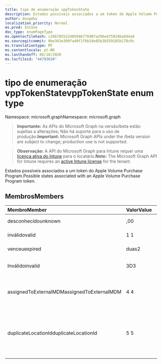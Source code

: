 ```yaml
---
title: tipo de enumeração vppTokenState
description: Estados possíveis associados a um token do Apple Volume Purchase Program.
author: dougeby
localization_priority: Normal
ms.prod: Intune
doc_type: enumPageType
ms.openlocfilehash: c286785522405946776907a296e475924ba8d4a8
ms.sourcegitcommit: 0be363e309fa40f1fbb2de85b3b559105b178c0c
ms.translationtype: MT
ms.contentlocale: pt-BR
ms.lasthandoff: 06/18/2020
ms.locfileid: "44793630"
---
```

# <a name="vpptokenstate-enum-type"></a><span data-ttu-id="0fa72-103">tipo de enumeração vppTokenState</span><span class="sxs-lookup"><span data-stu-id="0fa72-103">vppTokenState enum type</span></span>

<span data-ttu-id="0fa72-104">Namespace: microsoft.graph</span><span class="sxs-lookup"><span data-stu-id="0fa72-104">Namespace: microsoft.graph</span></span>

> <span data-ttu-id="0fa72-105">**Importante:** As APIs do Microsoft Graph na versão/beta estão sujeitas a alterações; Não há suporte para o uso de produção.</span><span class="sxs-lookup"><span data-stu-id="0fa72-105">**Important:** Microsoft Graph APIs under the /beta version are subject to change; production use is not supported.</span></span>

> <span data-ttu-id="0fa72-106">**Observação:** A API do Microsoft Graph para Intune requer uma [licença ativa do Intune](https://go.microsoft.com/fwlink/?linkid=839381) para o locatário.</span><span class="sxs-lookup"><span data-stu-id="0fa72-106">**Note:** The Microsoft Graph API for Intune requires an [active Intune license](https://go.microsoft.com/fwlink/?linkid=839381) for the tenant.</span></span>

<span data-ttu-id="0fa72-107">Estados possíveis associados a um token do Apple Volume Purchase Program.</span><span class="sxs-lookup"><span data-stu-id="0fa72-107">Possible states associated with an Apple Volume Purchase Program token.</span></span>

## <a name="members"></a><span data-ttu-id="0fa72-108">Membros</span><span class="sxs-lookup"><span data-stu-id="0fa72-108">Members</span></span>
|<span data-ttu-id="0fa72-109">Membro</span><span class="sxs-lookup"><span data-stu-id="0fa72-109">Member</span></span>|<span data-ttu-id="0fa72-110">Valor</span><span class="sxs-lookup"><span data-stu-id="0fa72-110">Value</span></span>|<span data-ttu-id="0fa72-111">Descrição</span><span class="sxs-lookup"><span data-stu-id="0fa72-111">Description</span></span>|
|:---|:---|:---|
|<span data-ttu-id="0fa72-112">desconhecido</span><span class="sxs-lookup"><span data-stu-id="0fa72-112">unknown</span></span>|<span data-ttu-id="0fa72-113">,0</span><span class="sxs-lookup"><span data-stu-id="0fa72-113">0</span></span>|<span data-ttu-id="0fa72-114">Estado padrão.</span><span class="sxs-lookup"><span data-stu-id="0fa72-114">Default state.</span></span>|
|<span data-ttu-id="0fa72-115">inválido</span><span class="sxs-lookup"><span data-stu-id="0fa72-115">valid</span></span>|<span data-ttu-id="0fa72-116">1 </span><span class="sxs-lookup"><span data-stu-id="0fa72-116">1</span></span>|<span data-ttu-id="0fa72-117">O token é válido.</span><span class="sxs-lookup"><span data-stu-id="0fa72-117">Token is valid.</span></span>|
|<span data-ttu-id="0fa72-118">venceu</span><span class="sxs-lookup"><span data-stu-id="0fa72-118">expired</span></span>|<span data-ttu-id="0fa72-119">duas</span><span class="sxs-lookup"><span data-stu-id="0fa72-119">2</span></span>|<span data-ttu-id="0fa72-120">O token expirou.</span><span class="sxs-lookup"><span data-stu-id="0fa72-120">Token is expired.</span></span>|
|<span data-ttu-id="0fa72-121">Inválido</span><span class="sxs-lookup"><span data-stu-id="0fa72-121">invalid</span></span>|<span data-ttu-id="0fa72-122">3D</span><span class="sxs-lookup"><span data-stu-id="0fa72-122">3</span></span>|<span data-ttu-id="0fa72-123">O token é inválido.</span><span class="sxs-lookup"><span data-stu-id="0fa72-123">Token is invalid.</span></span>|
|<span data-ttu-id="0fa72-124">assignedToExternalMDM</span><span class="sxs-lookup"><span data-stu-id="0fa72-124">assignedToExternalMDM</span></span>|<span data-ttu-id="0fa72-125">4 </span><span class="sxs-lookup"><span data-stu-id="0fa72-125">4</span></span>|<span data-ttu-id="0fa72-126">O token é gerenciado por outro serviço MDM.</span><span class="sxs-lookup"><span data-stu-id="0fa72-126">Token is managed by another MDM Service.</span></span>|
|<span data-ttu-id="0fa72-127">duplicateLocationId</span><span class="sxs-lookup"><span data-stu-id="0fa72-127">duplicateLocationId</span></span>|<span data-ttu-id="0fa72-128">5 </span><span class="sxs-lookup"><span data-stu-id="0fa72-128">5</span></span>|<span data-ttu-id="0fa72-129">O token é associado ao mesmo local de outro token na conta.</span><span class="sxs-lookup"><span data-stu-id="0fa72-129">Token is associated with the same location as another token on the account.</span></span>|



